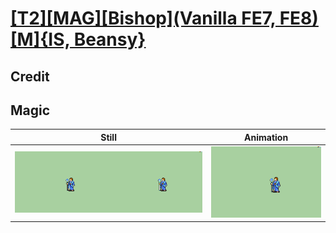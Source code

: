 # [\[T2\]\[MAG\]\[Bishop\]\(Vanilla FE7, FE8\)\[M\]{IS, Beansy}](../)

## Credit


	
## Magic

| Still | Animation |
| :---: | :-------: |
| ![Magic still](./Magic_000.png) | ![Magic animation](./Magic.gif) |
